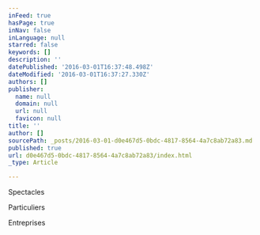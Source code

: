 ```yaml
---
inFeed: true
hasPage: true
inNav: false
inLanguage: null
starred: false
keywords: []
description: ''
datePublished: '2016-03-01T16:37:48.498Z'
dateModified: '2016-03-01T16:37:27.330Z'
authors: []
publisher:
  name: null
  domain: null
  url: null
  favicon: null
title: ''
author: []
sourcePath: _posts/2016-03-01-d0e467d5-0bdc-4817-8564-4a7c8ab72a83.md
published: true
url: d0e467d5-0bdc-4817-8564-4a7c8ab72a83/index.html
_type: Article

---
```

Spectacles

Particuliers

Entreprises